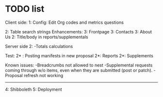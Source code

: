# TODO list
Client side:
1: Config: Edit Org codes and metrics questions
<!-- 1: Responsiveness fix (see lego project code) -->
<!-- 1: Endorse a proposal only once. & proper update function -->
2: Table search strings
Enhancements:
  3: Frontpage
  3: Contacts
  3: About Us
  2: Title/body in reports/supplementals
<!-- -Once over of proposal submission, add categories -->
<!-- -Manifests on voting page -->
<!-- -Only members can vote -->
<!-- -Update contacts. -->
<!-- -Update STF members -->
<!-- -Drawer responsiveness -->
Server side
 2: -Totals calculations
<!-- -Autogenerate proposal numbers / quarters etc -->
<!-- -Publish proposals with >3 sigs -->

Test:
2* : Posting manifests in new proposal
2*: Reports
2*: Supplements

Known issues:
-Breadcrumbs not allowed to nest
-Supplemental requests coming through w/o items, even when they are submitted (post or patch).
-Proposal refresh not working

---
4: Shibboleth
5: Deployment
